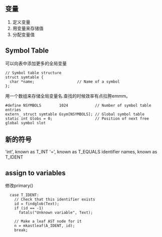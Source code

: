 ## 变量

1. 定义变量
2. 用变量来存储值
3. 分配变量值

## Symbol Table
可以向表中添加更多的全局变量
```
// Symbol table structure
struct symtable {
  char *name;                   // Name of a symbol
};
```

用一个数组来存储全局变量名.查找的时候效率有点拉胯emmm。

```
#define NSYMBOLS        1024            // Number of symbol table entries
extern_ struct symtable Gsym[NSYMBOLS]; // Global symbol table
static int Globs = 0;                   // Position of next free global symbol slot
```

## 新的符号
'int', known as T_INT
'=', known as T_EQUALS
identifier names, known as T_IDENT

## assign to variables
修改primary()
```
  case T_IDENT:
    // Check that this identifier exists
    id = findglob(Text);
    if (id == -1)
      fatals("Unknown variable", Text);

    // Make a leaf AST node for it
    n = mkastleaf(A_IDENT, id);
    break;
```




